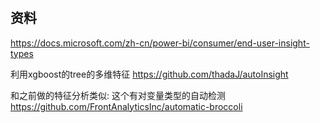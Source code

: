 # 

## 资料
https://docs.microsoft.com/zh-cn/power-bi/consumer/end-user-insight-types



利用xgboost的tree的多维特征
https://github.com/thadaJ/autoInsight


和之前做的特征分析类似: 这个有对变量类型的自动检测
https://github.com/FrontAnalyticsInc/automatic-broccoli